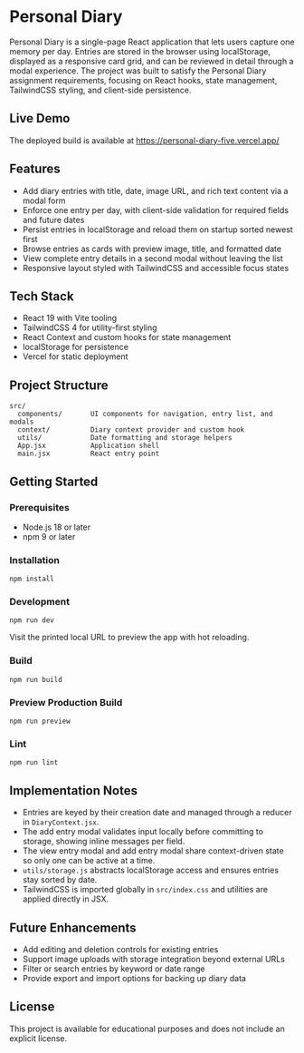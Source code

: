 # Personal Diary

Personal Diary is a single-page React application that lets users capture one memory per day. Entries are stored in the browser using localStorage, displayed as a responsive card grid, and can be reviewed in detail through a modal experience. The project was built to satisfy the Personal Diary assignment requirements, focusing on React hooks, state management, TailwindCSS styling, and client-side persistence.

## Live Demo

The deployed build is available at https://personal-diary-five.vercel.app/

## Features

- Add diary entries with title, date, image URL, and rich text content via a modal form
- Enforce one entry per day, with client-side validation for required fields and future dates
- Persist entries in localStorage and reload them on startup sorted newest first
- Browse entries as cards with preview image, title, and formatted date
- View complete entry details in a second modal without leaving the list
- Responsive layout styled with TailwindCSS and accessible focus states

## Tech Stack

- React 19 with Vite tooling
- TailwindCSS 4 for utility-first styling
- React Context and custom hooks for state management
- localStorage for persistence
- Vercel for static deployment

## Project Structure

```
src/
  components/       UI components for navigation, entry list, and modals
  context/          Diary context provider and custom hook
  utils/            Date formatting and storage helpers
  App.jsx           Application shell
  main.jsx          React entry point
```

## Getting Started

### Prerequisites

- Node.js 18 or later
- npm 9 or later

### Installation

```
npm install
```

### Development

```
npm run dev
```

Visit the printed local URL to preview the app with hot reloading.

### Build

```
npm run build
```

### Preview Production Build

```
npm run preview
```

### Lint

```
npm run lint
```

## Implementation Notes

- Entries are keyed by their creation date and managed through a reducer in `DiaryContext.jsx`.
- The add entry modal validates input locally before committing to storage, showing inline messages per field.
- The view entry modal and add entry modal share context-driven state so only one can be active at a time.
- `utils/storage.js` abstracts localStorage access and ensures entries stay sorted by date.
- TailwindCSS is imported globally in `src/index.css` and utilities are applied directly in JSX.

## Future Enhancements

- Add editing and deletion controls for existing entries
- Support image uploads with storage integration beyond external URLs
- Filter or search entries by keyword or date range
- Provide export and import options for backing up diary data

## License

This project is available for educational purposes and does not include an explicit license.
